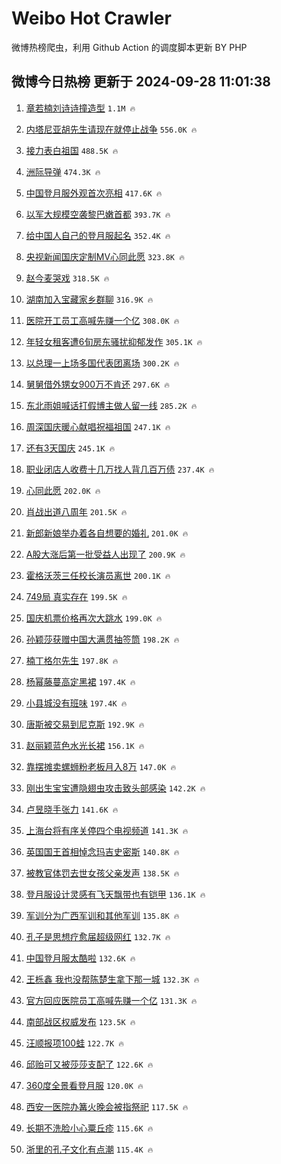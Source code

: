 # Weibo Hot Crawler 



微博热榜爬虫，利用 Github Action 的调度脚本更新 BY PHP 


## 微博今日热榜 更新于 2024-09-28 11:01:38 
1. [章若楠刘诗诗撞造型](https://s.weibo.com/weibo?q=%23%E7%AB%A0%E8%8B%A5%E6%A5%A0%E5%88%98%E8%AF%97%E8%AF%97%E6%92%9E%E9%80%A0%E5%9E%8B%23&t=31&band_rank=1&Refer=top) `1.1M 🔥` 

1. [内塔尼亚胡先生请现在就停止战争](https://s.weibo.com/weibo?q=%23%E5%86%85%E5%A1%94%E5%B0%BC%E4%BA%9A%E8%83%A1%E5%85%88%E7%94%9F%E8%AF%B7%E7%8E%B0%E5%9C%A8%E5%B0%B1%E5%81%9C%E6%AD%A2%E6%88%98%E4%BA%89%23&t=31&band_rank=2&Refer=top) `556.0K 🔥` 

1. [接力表白祖国](https://s.weibo.com/weibo?q=%23%E6%8E%A5%E5%8A%9B%E8%A1%A8%E7%99%BD%E7%A5%96%E5%9B%BD%23&t=31&band_rank=3&Refer=top) `488.5K 🔥` 

1. [洲际导弹](https://s.weibo.com/weibo?q=%E6%B4%B2%E9%99%85%E5%AF%BC%E5%BC%B9&t=31&band_rank=4&Refer=top) `474.3K 🔥` 

1. [中国登月服外观首次亮相](https://s.weibo.com/weibo?q=%23%E4%B8%AD%E5%9B%BD%E7%99%BB%E6%9C%88%E6%9C%8D%E5%A4%96%E8%A7%82%E9%A6%96%E6%AC%A1%E4%BA%AE%E7%9B%B8%23&t=31&band_rank=5&Refer=top) `417.6K 🔥` 

1. [以军大规模空袭黎巴嫩首都](https://s.weibo.com/weibo?q=%23%E4%BB%A5%E5%86%9B%E5%A4%A7%E8%A7%84%E6%A8%A1%E7%A9%BA%E8%A2%AD%E9%BB%8E%E5%B7%B4%E5%AB%A9%E9%A6%96%E9%83%BD%23&t=31&band_rank=6&Refer=top) `393.7K 🔥` 

1. [给中国人自己的登月服起名](https://s.weibo.com/weibo?q=%23%E7%BB%99%E4%B8%AD%E5%9B%BD%E4%BA%BA%E8%87%AA%E5%B7%B1%E7%9A%84%E7%99%BB%E6%9C%88%E6%9C%8D%E8%B5%B7%E5%90%8D%23&t=31&band_rank=7&Refer=top) `352.4K 🔥` 

1. [央视新闻国庆定制MV心同此愿](https://s.weibo.com/weibo?q=%23%E5%A4%AE%E8%A7%86%E6%96%B0%E9%97%BB%E5%9B%BD%E5%BA%86%E5%AE%9A%E5%88%B6MV%E5%BF%83%E5%90%8C%E6%AD%A4%E6%84%BF%23&t=31&band_rank=8&Refer=top) `323.8K 🔥` 

1. [赵今麦哭戏](https://s.weibo.com/weibo?q=%E8%B5%B5%E4%BB%8A%E9%BA%A6%E5%93%AD%E6%88%8F&t=31&band_rank=9&Refer=top) `318.5K 🔥` 

1. [湖南加入宝藏家乡群聊](https://s.weibo.com/weibo?q=%23%E6%B9%96%E5%8D%97%E5%8A%A0%E5%85%A5%E5%AE%9D%E8%97%8F%E5%AE%B6%E4%B9%A1%E7%BE%A4%E8%81%8A%23&t=31&band_rank=10&Refer=top) `316.9K 🔥` 

1. [医院开工员工高喊先赚一个亿](https://s.weibo.com/weibo?q=%23%E5%8C%BB%E9%99%A2%E5%BC%80%E5%B7%A5%E5%91%98%E5%B7%A5%E9%AB%98%E5%96%8A%E5%85%88%E8%B5%9A%E4%B8%80%E4%B8%AA%E4%BA%BF%23&t=31&band_rank=11&Refer=top) `308.0K 🔥` 

1. [年轻女租客遭6旬房东骚扰抑郁发作](https://s.weibo.com/weibo?q=%23%E5%B9%B4%E8%BD%BB%E5%A5%B3%E7%A7%9F%E5%AE%A2%E9%81%AD6%E6%97%AC%E6%88%BF%E4%B8%9C%E9%AA%9A%E6%89%B0%E6%8A%91%E9%83%81%E5%8F%91%E4%BD%9C%23&t=31&band_rank=12&Refer=top) `305.1K 🔥` 

1. [以总理一上场多国代表团离场](https://s.weibo.com/weibo?q=%23%E4%BB%A5%E6%80%BB%E7%90%86%E4%B8%80%E4%B8%8A%E5%9C%BA%E5%A4%9A%E5%9B%BD%E4%BB%A3%E8%A1%A8%E5%9B%A2%E7%A6%BB%E5%9C%BA%23&t=31&band_rank=13&Refer=top) `300.2K 🔥` 

1. [舅舅借外甥女900万不肯还](https://s.weibo.com/weibo?q=%23%E8%88%85%E8%88%85%E5%80%9F%E5%A4%96%E7%94%A5%E5%A5%B3900%E4%B8%87%E4%B8%8D%E8%82%AF%E8%BF%98%23&t=31&band_rank=14&Refer=top) `297.6K 🔥` 

1. [东北雨姐喊话打假博主做人留一线](https://s.weibo.com/weibo?q=%23%E4%B8%9C%E5%8C%97%E9%9B%A8%E5%A7%90%E5%96%8A%E8%AF%9D%E6%89%93%E5%81%87%E5%8D%9A%E4%B8%BB%E5%81%9A%E4%BA%BA%E7%95%99%E4%B8%80%E7%BA%BF%23&t=31&band_rank=15&Refer=top) `285.2K 🔥` 

1. [周深国庆暖心献唱祝福祖国](https://s.weibo.com/weibo?q=%23%E5%91%A8%E6%B7%B1%E5%9B%BD%E5%BA%86%E6%9A%96%E5%BF%83%E7%8C%AE%E5%94%B1%E7%A5%9D%E7%A6%8F%E7%A5%96%E5%9B%BD%23&t=31&band_rank=16&Refer=top) `247.1K 🔥` 

1. [还有3天国庆](https://s.weibo.com/weibo?q=%23%E8%BF%98%E6%9C%893%E5%A4%A9%E5%9B%BD%E5%BA%86%23&t=31&band_rank=17&Refer=top) `245.1K 🔥` 

1. [职业闭店人收费十几万找人背几百万债](https://s.weibo.com/weibo?q=%23%E8%81%8C%E4%B8%9A%E9%97%AD%E5%BA%97%E4%BA%BA%E6%94%B6%E8%B4%B9%E5%8D%81%E5%87%A0%E4%B8%87%E6%89%BE%E4%BA%BA%E8%83%8C%E5%87%A0%E7%99%BE%E4%B8%87%E5%80%BA%23&t=31&band_rank=18&Refer=top) `237.4K 🔥` 

1. [心同此愿](https://s.weibo.com/weibo?q=%23%E5%BF%83%E5%90%8C%E6%AD%A4%E6%84%BF%23&t=31&band_rank=19&Refer=top) `202.0K 🔥` 

1. [肖战出道八周年](https://s.weibo.com/weibo?q=%E8%82%96%E6%88%98%E5%87%BA%E9%81%93%E5%85%AB%E5%91%A8%E5%B9%B4&t=31&band_rank=20&Refer=top) `201.5K 🔥` 

1. [新郎新娘举办着各自想要的婚礼](https://s.weibo.com/weibo?q=%E6%96%B0%E9%83%8E%E6%96%B0%E5%A8%98%E4%B8%BE%E5%8A%9E%E7%9D%80%E5%90%84%E8%87%AA%E6%83%B3%E8%A6%81%E7%9A%84%E5%A9%9A%E7%A4%BC&t=31&band_rank=21&Refer=top) `201.0K 🔥` 

1. [A股大涨后第一批受益人出现了](https://s.weibo.com/weibo?q=%23A%E8%82%A1%E5%A4%A7%E6%B6%A8%E5%90%8E%E7%AC%AC%E4%B8%80%E6%89%B9%E5%8F%97%E7%9B%8A%E4%BA%BA%E5%87%BA%E7%8E%B0%E4%BA%86%23&t=31&band_rank=22&Refer=top) `200.9K 🔥` 

1. [霍格沃茨三任校长演员离世](https://s.weibo.com/weibo?q=%E9%9C%8D%E6%A0%BC%E6%B2%83%E8%8C%A8%E4%B8%89%E4%BB%BB%E6%A0%A1%E9%95%BF%E6%BC%94%E5%91%98%E7%A6%BB%E4%B8%96&t=31&band_rank=23&Refer=top) `200.1K 🔥` 

1. [749局 真实存在](https://s.weibo.com/weibo?q=749%E5%B1%80%20%E7%9C%9F%E5%AE%9E%E5%AD%98%E5%9C%A8&t=31&band_rank=24&Refer=top) `199.5K 🔥` 

1. [国庆机票价格再次大跳水](https://s.weibo.com/weibo?q=%23%E5%9B%BD%E5%BA%86%E6%9C%BA%E7%A5%A8%E4%BB%B7%E6%A0%BC%E5%86%8D%E6%AC%A1%E5%A4%A7%E8%B7%B3%E6%B0%B4%23&t=31&band_rank=25&Refer=top) `199.0K 🔥` 

1. [孙颖莎获赠中国大满贯抽签筒](https://s.weibo.com/weibo?q=%23%E5%AD%99%E9%A2%96%E8%8E%8E%E8%8E%B7%E8%B5%A0%E4%B8%AD%E5%9B%BD%E5%A4%A7%E6%BB%A1%E8%B4%AF%E6%8A%BD%E7%AD%BE%E7%AD%92%23&t=31&band_rank=26&Refer=top) `198.2K 🔥` 

1. [楠丁格尔先生](https://s.weibo.com/weibo?q=%E6%A5%A0%E4%B8%81%E6%A0%BC%E5%B0%94%E5%85%88%E7%94%9F&t=31&band_rank=27&Refer=top) `197.8K 🔥` 

1. [杨幂藤蔓高定黑裙](https://s.weibo.com/weibo?q=%23%E6%9D%A8%E5%B9%82%E8%97%A4%E8%94%93%E9%AB%98%E5%AE%9A%E9%BB%91%E8%A3%99%23&t=31&band_rank=28&Refer=top) `197.4K 🔥` 

1. [小县城没有班味](https://s.weibo.com/weibo?q=%23%E5%B0%8F%E5%8E%BF%E5%9F%8E%E6%B2%A1%E6%9C%89%E7%8F%AD%E5%91%B3%23&t=31&band_rank=29&Refer=top) `197.4K 🔥` 

1. [唐斯被交易到尼克斯](https://s.weibo.com/weibo?q=%23%E5%94%90%E6%96%AF%E8%A2%AB%E4%BA%A4%E6%98%93%E5%88%B0%E5%B0%BC%E5%85%8B%E6%96%AF%23&t=31&band_rank=30&Refer=top) `192.9K 🔥` 

1. [赵丽颖蓝色水光长裙](https://s.weibo.com/weibo?q=%23%E8%B5%B5%E4%B8%BD%E9%A2%96%E8%93%9D%E8%89%B2%E6%B0%B4%E5%85%89%E9%95%BF%E8%A3%99%23&t=31&band_rank=31&Refer=top) `156.1K 🔥` 

1. [靠摆摊卖螺蛳粉老板月入8万](https://s.weibo.com/weibo?q=%23%E9%9D%A0%E6%91%86%E6%91%8A%E5%8D%96%E8%9E%BA%E8%9B%B3%E7%B2%89%E8%80%81%E6%9D%BF%E6%9C%88%E5%85%A58%E4%B8%87%23&t=31&band_rank=32&Refer=top) `147.0K 🔥` 

1. [刚出生宝宝遭隐翅虫攻击致头部感染](https://s.weibo.com/weibo?q=%23%E5%88%9A%E5%87%BA%E7%94%9F%E5%AE%9D%E5%AE%9D%E9%81%AD%E9%9A%90%E7%BF%85%E8%99%AB%E6%94%BB%E5%87%BB%E8%87%B4%E5%A4%B4%E9%83%A8%E6%84%9F%E6%9F%93%23&t=31&band_rank=33&Refer=top) `142.2K 🔥` 

1. [卢昱晓手张力](https://s.weibo.com/weibo?q=%E5%8D%A2%E6%98%B1%E6%99%93%E6%89%8B%E5%BC%A0%E5%8A%9B&t=31&band_rank=34&Refer=top) `141.6K 🔥` 

1. [上海台将有序关停四个电视频道](https://s.weibo.com/weibo?q=%23%E4%B8%8A%E6%B5%B7%E5%8F%B0%E5%B0%86%E6%9C%89%E5%BA%8F%E5%85%B3%E5%81%9C%E5%9B%9B%E4%B8%AA%E7%94%B5%E8%A7%86%E9%A2%91%E9%81%93%23&t=31&band_rank=35&Refer=top) `141.3K 🔥` 

1. [英国国王首相悼念玛吉史密斯](https://s.weibo.com/weibo?q=%23%E8%8B%B1%E5%9B%BD%E5%9B%BD%E7%8E%8B%E9%A6%96%E7%9B%B8%E6%82%BC%E5%BF%B5%E7%8E%9B%E5%90%89%E5%8F%B2%E5%AF%86%E6%96%AF%23&t=31&band_rank=36&Refer=top) `140.8K 🔥` 

1. [被教官体罚去世女孩父亲发声](https://s.weibo.com/weibo?q=%23%E8%A2%AB%E6%95%99%E5%AE%98%E4%BD%93%E7%BD%9A%E5%8E%BB%E4%B8%96%E5%A5%B3%E5%AD%A9%E7%88%B6%E4%BA%B2%E5%8F%91%E5%A3%B0%23&t=31&band_rank=37&Refer=top) `138.5K 🔥` 

1. [登月服设计灵感有飞天飘带也有铠甲](https://s.weibo.com/weibo?q=%23%E7%99%BB%E6%9C%88%E6%9C%8D%E8%AE%BE%E8%AE%A1%E7%81%B5%E6%84%9F%E6%9C%89%E9%A3%9E%E5%A4%A9%E9%A3%98%E5%B8%A6%E4%B9%9F%E6%9C%89%E9%93%A0%E7%94%B2%23&t=31&band_rank=38&Refer=top) `136.1K 🔥` 

1. [军训分为广西军训和其他军训](https://s.weibo.com/weibo?q=%23%E5%86%9B%E8%AE%AD%E5%88%86%E4%B8%BA%E5%B9%BF%E8%A5%BF%E5%86%9B%E8%AE%AD%E5%92%8C%E5%85%B6%E4%BB%96%E5%86%9B%E8%AE%AD%23&t=31&band_rank=39&Refer=top) `135.8K 🔥` 

1. [孔子是思想疗愈届超级网红](https://s.weibo.com/weibo?q=%23%E5%AD%94%E5%AD%90%E6%98%AF%E6%80%9D%E6%83%B3%E7%96%97%E6%84%88%E5%B1%8A%E8%B6%85%E7%BA%A7%E7%BD%91%E7%BA%A2%23&t=31&band_rank=40&Refer=top) `132.7K 🔥` 

1. [中国登月服太酷啦](https://s.weibo.com/weibo?q=%23%E4%B8%AD%E5%9B%BD%E7%99%BB%E6%9C%88%E6%9C%8D%E5%A4%AA%E9%85%B7%E5%95%A6%23&t=31&band_rank=41&Refer=top) `132.6K 🔥` 

1. [王栎鑫 我也没帮陈楚生拿下那一城](https://s.weibo.com/weibo?q=%E7%8E%8B%E6%A0%8E%E9%91%AB%20%E6%88%91%E4%B9%9F%E6%B2%A1%E5%B8%AE%E9%99%88%E6%A5%9A%E7%94%9F%E6%8B%BF%E4%B8%8B%E9%82%A3%E4%B8%80%E5%9F%8E&t=31&band_rank=42&Refer=top) `132.3K 🔥` 

1. [官方回应医院员工高喊先赚一个亿](https://s.weibo.com/weibo?q=%23%E5%AE%98%E6%96%B9%E5%9B%9E%E5%BA%94%E5%8C%BB%E9%99%A2%E5%91%98%E5%B7%A5%E9%AB%98%E5%96%8A%E5%85%88%E8%B5%9A%E4%B8%80%E4%B8%AA%E4%BA%BF%23&t=31&band_rank=43&Refer=top) `131.3K 🔥` 

1. [南部战区权威发布](https://s.weibo.com/weibo?q=%23%E5%8D%97%E9%83%A8%E6%88%98%E5%8C%BA%E6%9D%83%E5%A8%81%E5%8F%91%E5%B8%83%23&t=31&band_rank=44&Refer=top) `123.5K 🔥` 

1. [汪顺报项100蛙](https://s.weibo.com/weibo?q=%23%E6%B1%AA%E9%A1%BA%E6%8A%A5%E9%A1%B9100%E8%9B%99%23&t=31&band_rank=45&Refer=top) `122.7K 🔥` 

1. [邱贻可又被莎莎支配了](https://s.weibo.com/weibo?q=%23%E9%82%B1%E8%B4%BB%E5%8F%AF%E5%8F%88%E8%A2%AB%E8%8E%8E%E8%8E%8E%E6%94%AF%E9%85%8D%E4%BA%86%23&t=31&band_rank=46&Refer=top) `122.6K 🔥` 

1. [360度全景看登月服](https://s.weibo.com/weibo?q=%23360%E5%BA%A6%E5%85%A8%E6%99%AF%E7%9C%8B%E7%99%BB%E6%9C%88%E6%9C%8D%23&t=31&band_rank=47&Refer=top) `120.0K 🔥` 

1. [西安一医院办篝火晚会被指祭祀](https://s.weibo.com/weibo?q=%23%E8%A5%BF%E5%AE%89%E4%B8%80%E5%8C%BB%E9%99%A2%E5%8A%9E%E7%AF%9D%E7%81%AB%E6%99%9A%E4%BC%9A%E8%A2%AB%E6%8C%87%E7%A5%AD%E7%A5%80%23&t=31&band_rank=48&Refer=top) `117.5K 🔥` 

1. [长期不洗脸小心粟丘疹](https://s.weibo.com/weibo?q=%23%E9%95%BF%E6%9C%9F%E4%B8%8D%E6%B4%97%E8%84%B8%E5%B0%8F%E5%BF%83%E7%B2%9F%E4%B8%98%E7%96%B9%23&t=31&band_rank=49&Refer=top) `115.6K 🔥` 

1. [浙里的孔子文化有点潮](https://s.weibo.com/weibo?q=%23%E6%B5%99%E9%87%8C%E7%9A%84%E5%AD%94%E5%AD%90%E6%96%87%E5%8C%96%E6%9C%89%E7%82%B9%E6%BD%AE%23&t=31&band_rank=50&Refer=top) `115.4K 🔥` 

